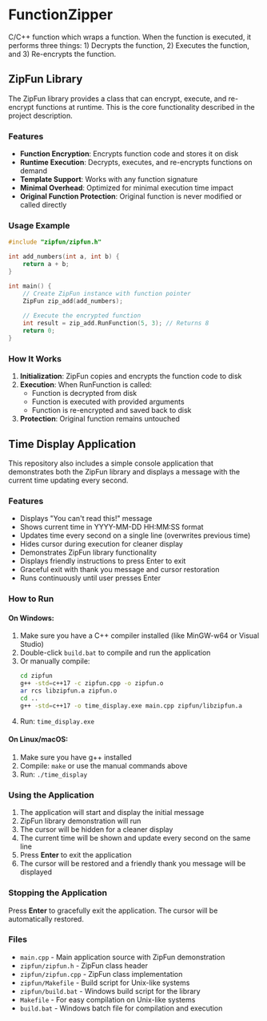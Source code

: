 # FunctionZipper
C/C++ function which wraps a function.  When the function is executed, it performs three things: 1) Decrypts the function, 2) Executes the function, and 3) Re-encrypts the function.

## ZipFun Library

The ZipFun library provides a class that can encrypt, execute, and re-encrypt functions at runtime. This is the core functionality described in the project description.

### Features
- **Function Encryption**: Encrypts function code and stores it on disk
- **Runtime Execution**: Decrypts, executes, and re-encrypts functions on demand
- **Template Support**: Works with any function signature
- **Minimal Overhead**: Optimized for minimal execution time impact
- **Original Function Protection**: Original function is never modified or called directly

### Usage Example
```cpp
#include "zipfun/zipfun.h"

int add_numbers(int a, int b) {
    return a + b;
}

int main() {
    // Create ZipFun instance with function pointer
    ZipFun zip_add(add_numbers);
    
    // Execute the encrypted function
    int result = zip_add.RunFunction(5, 3); // Returns 8
    return 0;
}
```

### How It Works
1. **Initialization**: ZipFun copies and encrypts the function code to disk
2. **Execution**: When RunFunction is called:
   - Function is decrypted from disk
   - Function is executed with provided arguments
   - Function is re-encrypted and saved back to disk
3. **Protection**: Original function remains untouched

## Time Display Application

This repository also includes a simple console application that demonstrates both the ZipFun library and displays a message with the current time updating every second.

### Features
- Displays "You can't read this!" message
- Shows current time in YYYY-MM-DD HH:MM:SS format
- Updates time every second on a single line (overwrites previous time)
- Hides cursor during execution for cleaner display
- Demonstrates ZipFun library functionality
- Displays friendly instructions to press Enter to exit
- Graceful exit with thank you message and cursor restoration
- Runs continuously until user presses Enter

### How to Run

#### On Windows:
1. Make sure you have a C++ compiler installed (like MinGW-w64 or Visual Studio)
2. Double-click `build.bat` to compile and run the application
3. Or manually compile:
   ```bash
   cd zipfun
   g++ -std=c++17 -c zipfun.cpp -o zipfun.o
   ar rcs libzipfun.a zipfun.o
   cd ..
   g++ -std=c++17 -o time_display.exe main.cpp zipfun/libzipfun.a
   ```
4. Run: `time_display.exe`

#### On Linux/macOS:
1. Make sure you have g++ installed
2. Compile: `make` or use the manual commands above
3. Run: `./time_display`

### Using the Application
1. The application will start and display the initial message
2. ZipFun library demonstration will run
3. The cursor will be hidden for a cleaner display
4. The current time will be shown and update every second on the same line
5. Press **Enter** to exit the application
6. The cursor will be restored and a friendly thank you message will be displayed

### Stopping the Application
Press **Enter** to gracefully exit the application. The cursor will be automatically restored.

### Files
- `main.cpp` - Main application source with ZipFun demonstration
- `zipfun/zipfun.h` - ZipFun class header
- `zipfun/zipfun.cpp` - ZipFun class implementation
- `zipfun/Makefile` - Build script for Unix-like systems
- `zipfun/build.bat` - Windows build script for the library
- `Makefile` - For easy compilation on Unix-like systems
- `build.bat` - Windows batch file for compilation and execution
